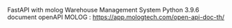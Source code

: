 FastAPI with molog Warehouse Management System
Python 3.9.6
document openAPI MOLOG : https://app.mologtech.com/open-api-doc-th/